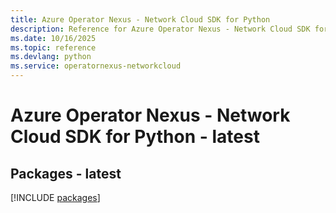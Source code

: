```yaml
---
title: Azure Operator Nexus - Network Cloud SDK for Python
description: Reference for Azure Operator Nexus - Network Cloud SDK for Python
ms.date: 10/16/2025
ms.topic: reference
ms.devlang: python
ms.service: operatornexus-networkcloud
---
```

# Azure Operator Nexus - Network Cloud SDK for Python - latest
## Packages - latest
[!INCLUDE [packages](operator-nexus---network-cloud-index.md)]